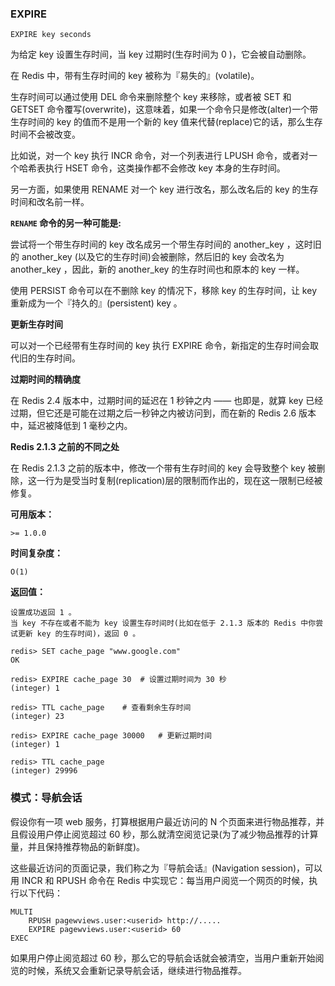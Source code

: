 ### EXPIRE
```
EXPIRE key seconds
```

为给定 key 设置生存时间，当 key 过期时(生存时间为 0 )，它会被自动删除。

在 Redis 中，带有生存时间的 key 被称为『易失的』(volatile)。

生存时间可以通过使用 DEL 命令来删除整个 key 来移除，或者被 SET 和 GETSET 命令覆写(overwrite)，这意味着，如果一个命令只是修改(alter)一个带生存时间的 key 的值而不是用一个新的 key 值来代替(replace)它的话，那么生存时间不会被改变。

比如说，对一个 key 执行 INCR 命令，对一个列表进行 LPUSH 命令，或者对一个哈希表执行 HSET 命令，这类操作都不会修改 key 本身的生存时间。

另一方面，如果使用 RENAME 对一个 key 进行改名，那么改名后的 key 的生存时间和改名前一样。

**`RENAME` 命令的另一种可能是:**

尝试将一个带生存时间的 key 改名成另一个带生存时间的 another_key ，这时旧的 another_key (以及它的生存时间)会被删除，然后旧的 key 会改名为 another_key ，因此，新的 another_key 的生存时间也和原本的 key 一样。

使用 PERSIST 命令可以在不删除 key 的情况下，移除 key 的生存时间，让 key 重新成为一个『持久的』(persistent) key 。

**更新生存时间**

可以对一个已经带有生存时间的 key 执行 EXPIRE 命令，新指定的生存时间会取代旧的生存时间。

**过期时间的精确度**

在 Redis 2.4 版本中，过期时间的延迟在 1 秒钟之内 —— 也即是，就算 key 已经过期，但它还是可能在过期之后一秒钟之内被访问到，而在新的 Redis 2.6 版本中，延迟被降低到 1 毫秒之内。

**Redis 2.1.3 之前的不同之处**

在 Redis 2.1.3 之前的版本中，修改一个带有生存时间的 key 会导致整个 key 被删除，这一行为是受当时复制(replication)层的限制而作出的，现在这一限制已经被修复。

**可用版本：**

    >= 1.0.0
    
**时间复杂度：**

    O(1)
    
**返回值：**

    设置成功返回 1 。
    当 key 不存在或者不能为 key 设置生存时间时(比如在低于 2.1.3 版本的 Redis 中你尝试更新 key 的生存时间)，返回 0 。

```
redis> SET cache_page "www.google.com"
OK

redis> EXPIRE cache_page 30  # 设置过期时间为 30 秒
(integer) 1

redis> TTL cache_page    # 查看剩余生存时间
(integer) 23

redis> EXPIRE cache_page 30000   # 更新过期时间
(integer) 1

redis> TTL cache_page
(integer) 29996
```
### 模式：导航会话

假设你有一项 web 服务，打算根据用户最近访问的 N 个页面来进行物品推荐，并且假设用户停止阅览超过 60 秒，那么就清空阅览记录(为了减少物品推荐的计算量，并且保持推荐物品的新鲜度)。

这些最近访问的页面记录，我们称之为『导航会话』(Navigation session)，可以用 INCR 和 RPUSH 命令在 Redis 中实现它：每当用户阅览一个网页的时候，执行以下代码：
```
MULTI
    RPUSH pagewviews.user:<userid> http://.....
    EXPIRE pagewviews.user:<userid> 60
EXEC
```
如果用户停止阅览超过 60 秒，那么它的导航会话就会被清空，当用户重新开始阅览的时候，系统又会重新记录导航会话，继续进行物品推荐。

